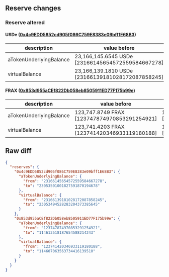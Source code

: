 ## Reserve changes

### Reserve altered

#### USDe ([0x4c9EDD5852cd905f086C759E8383e09bff1E68B3](https://etherscan.io/address/0x4c9EDD5852cd905f086C759E8383e09bff1E68B3))

| description | value before | value after |
| --- | --- | --- |
| aTokenUnderlyingBalance | 23,166,145.6545 USDe [23166145654572559584667278] | 23,053,501.0018 USDe [23053501001827591870194678] |
| virtualBalance | 23,166,139.1810 USDe [23166139181028172087858245] | 23,053,494.5282 USDe [23053494528283204373385645] |


#### FRAX ([0x853d955aCEf822Db058eb8505911ED77F175b99e](https://etherscan.io/address/0x853d955aCEf822Db058eb8505911ED77F175b99e))

| description | value before | value after |
| --- | --- | --- |
| aTokenUnderlyingBalance | 123,747.8749 FRAX [123747874970853291254921] | 114,613.5181 FRAX [114613518187654588214243] |
| virtualBalance | 123,741.4203 FRAX [123741420346933119180188] | 114,607.0635 FRAX [114607063563734416139510] |


## Raw diff

```json
{
  "reserves": {
    "0x4c9EDD5852cd905f086C759E8383e09bff1E68B3": {
      "aTokenUnderlyingBalance": {
        "from": "23166145654572559584667278",
        "to": "23053501001827591870194678"
      },
      "virtualBalance": {
        "from": "23166139181028172087858245",
        "to": "23053494528283204373385645"
      }
    },
    "0x853d955aCEf822Db058eb8505911ED77F175b99e": {
      "aTokenUnderlyingBalance": {
        "from": "123747874970853291254921",
        "to": "114613518187654588214243"
      },
      "virtualBalance": {
        "from": "123741420346933119180188",
        "to": "114607063563734416139510"
      }
    }
  }
}
```